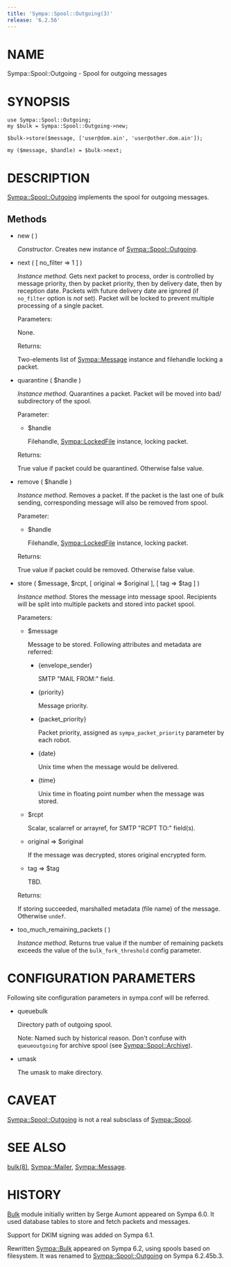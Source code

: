 ```yaml
---
title: 'Sympa::Spool::Outgoing(3)'
release: '6.2.56'
---
```


# NAME

Sympa::Spool::Outgoing - Spool for outgoing messages

# SYNOPSIS

    use Sympa::Spool::Outgoing;
    my $bulk = Sympa::Spool::Outgoing->new;

    $bulk->store($message, ['user@dom.ain', 'user@other.dom.ain']);

    my ($message, $handle) = $bulk->next;

# DESCRIPTION

[Sympa::Spool::Outgoing](./Sympa-Spool-Outgoing.3.md) implements the spool for outgoing messages.

## Methods

- new ( )

    _Constructor_.
    Creates new instance of [Sympa::Spool::Outgoing](./Sympa-Spool-Outgoing.3.md).

- next ( \[ no\_filter => 1 \] )

    _Instance method_.
    Gets next packet to process, order is controlled by message priority, then by
    packet priority, then by delivery date, then by reception date.
    Packets with future delivery date are ignored
    (if `no_filter` option is _not_ set).
    Packet will be locked to prevent multiple processing of a single packet.

    Parameters:

    None.

    Returns:

    Two-elements list of [Sympa::Message](./Sympa-Message.3.md) instance and filehandle locking
    a packet.

- quarantine ( $handle )

    _Instance method_.
    Quarantines a packet.
    Packet will be moved into bad/ subdirectory of the spool.

    Parameter:

    - $handle

        Filehandle, [Sympa::LockedFile](./Sympa-LockedFile.3.md) instance, locking packet.

    Returns:

    True value if packet could be quarantined.
    Otherwise false value.

- remove ( $handle )

    _Instance method_.
    Removes a packet.
    If the packet is the last one of bulk sending,
    corresponding message will also be removed from spool.

    Parameter:

    - $handle

        Filehandle, [Sympa::LockedFile](./Sympa-LockedFile.3.md) instance, locking packet.

    Returns:

    True value if packet could be removed.
    Otherwise false value.

- store ( $message, $rcpt, \[ original => $original \],
\[ tag => $tag \] )

    _Instance method_.
    Stores the message into message spool.
    Recipients will be split into multiple packets and
    stored into packet spool.

    Parameters:

    - $message

        Message to be stored.  Following attributes and metadata are referred:

        - {envelope\_sender}

            SMTP "MAIL FROM:" field.

        - {priority}

            Message priority.

        - {packet\_priority}

            Packet priority, assigned as `sympa_packet_priority` parameter by each robot.

        - {date}

            Unix time when the message would be delivered.

        - {time}

            Unix time in floating point number when the message was stored.

    - $rcpt

        Scalar, scalarref or arrayref, for SMTP "RCPT TO:" field(s).

    - original => $original

        If the message was decrypted, stores original encrypted form.

    - tag => $tag

        TBD.

    Returns:

    If storing succeeded, marshalled metadata (file name) of the message.
    Otherwise `undef`.

- too\_much\_remaining\_packets ( )

    _Instance method_.
    Returns true value if the number of remaining packets exceeds
    the value of the `bulk_fork_threshold` config parameter.

# CONFIGURATION PARAMETERS

Following site configuration parameters in sympa.conf will be referred.

- queuebulk

    Directory path of outgoing spool.

    Note:
    Named such by historical reason.
    Don't confuse with `queueoutgoing` for archive spool
    (see [Sympa::Spool::Archive](./Sympa-Spool-Archive.3.md)).

- umask

    The umask to make directory.

# CAVEAT

[Sympa::Spool::Outgoing](./Sympa-Spool-Outgoing.3.md) is not a real subsclass of [Sympa::Spool](./Sympa-Spool.3.md).

# SEE ALSO

[bulk(8)](./bulk.8.md), [Sympa::Mailer](./Sympa-Mailer.3.md), [Sympa::Message](./Sympa-Message.3.md).

# HISTORY

[Bulk](https://metacpan.org/pod/Bulk) module initially written by Serge Aumont appeared on Sympa 6.0.
It used database tables to store and fetch packets and messages.

Support for DKIM signing was added on Sympa 6.1.

Rewritten [Sympa::Bulk](./Sympa-Bulk.3.md) appeared on Sympa 6.2, using spools based on
filesystem.
It was renamed to [Sympa::Spool::Outgoing](./Sympa-Spool-Outgoing.3.md) on Sympa 6.2.45b.3.
